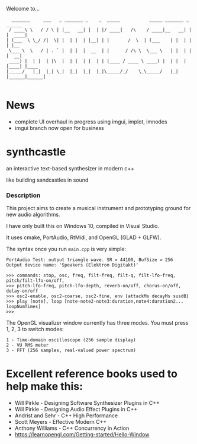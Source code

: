 Welcome to...
```
  _______     ___   _ _______ _    _  _____           _____ _______ _      ______ 
 / ____\ \   / / \ | |__   __| |  | |/ ____|   /\    / ____|__   __| |    |  ____|
| (___  \ \_/ /|  \| |  | |  | |__| | |       /  \  | (___    | |  | |    | |__   
 \___ \  \   / | . ` |  | |  |  __  | |      / /\ \  \___ \   | |  | |    |  __|  
 ____) |  | |  | |\  |  | |  | |  | | |____ / ____ \ ____) |  | |  | |____| |____ 
|_____/   |_|  |_| \_|  |_|  |_|  |_|\_____/_/    \_\_____/   |_|  |______|______|
                                                                                  
```

# News
- complete UI overhaul in progress using imgui, implot, imnodes
- imgui branch now open for business

# synthcastle
an interactive text-based synthesizer in modern c++

like building sandcastles in sound





### Description

This project aims to create a musical instrument and prototyping ground for new audio algorithms.

I have only built this on Windows 10, compiled in Visual Studio.

It uses cmake, PortAudio, RtMidi, and OpenGL (GLAD + GLFW).

The syntax once you run `main.cpp` is very simple:

```
PortAudio Test: output triangle wave. SR = 44100, BufSize = 256
Output device name: 'Speakers (Elektron Digitakt)'

>>> commands: stop, osc, freq, filt-freq, filt-q, filt-lfo-freq, pitch/filt-lfo-on/off,
>>> pitch-lfo-freq, pitch-lfo-depth, reverb-on/off, chorus-on/off, delay-on/off
>>> osc2-enable, osc2-coarse, osc2-fine, env [attackMs decayMs susdB]
>>> play [note], loop [note-note2-note3:duration,note4:duration2... loopNumTimes]
>>>
```

The OpenGL visualizer window currently has three modes. You must press 1, 2, 3 to switch modes:
```
1 - Time-domain oscilloscope (256 sample display)
2 - VU RMS meter
3 - FFT (256 samples, real-valued power spectrum)
```

# Excellent reference books used to help make this:
- Will Pirkle - Designing Software Synthesizer Plugins in C++ 
- Will Pirkle - Designing Audio Effect Plugins in C++
- Andrist and Sehr - C++ High Performance
- Scott Meyers - Effective Modern C++
- Anthony Williams - C++ Concurrency in Action
- https://learnopengl.com/Getting-started/Hello-Window
